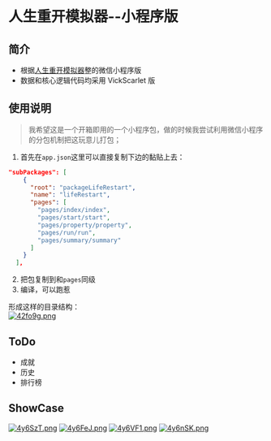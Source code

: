 # 人生重开模拟器--小程序版

## 简介

- 根据[人生重开模拟器](https://github.com/VickScarlet/lifeRestart)整的微信小程序版
- 数据和核心逻辑代码均采用 VickScarlet 版


## 使用说明

>  我希望这是一个开箱即用的一个小程序包，做的时候我尝试利用微信小程序的分包机制把这玩意儿打包；

1. 首先在`app.json`这里可以直接复制下边的黏贴上去：

```json
"subPackages": [
    {
      "root": "packageLifeRestart",
      "name": "lifeRestart",
      "pages": [
        "pages/index/index",
        "pages/start/start",
        "pages/property/property",
        "pages/run/run",
        "pages/summary/summary"
      ]
    }
  ],
```

2. 把包复制到和`pages`同级
3. 编译，可以跑惹

形成这样的目录结构：  
[![42fo9g.png](https://z3.ax1x.com/2021/09/27/42fo9g.png)](https://imgtu.com/i/42fo9g)

## ToDo

- 成就
- 历史
- 排行榜

## ShowCase
[![4y6SzT.png](https://z3.ax1x.com/2021/09/26/4y6SzT.png)](https://imgtu.com/i/4y6SzT)
[![4y6FeJ.png](https://z3.ax1x.com/2021/09/26/4y6FeJ.png)](https://imgtu.com/i/4y6FeJ)
[![4y6VF1.png](https://z3.ax1x.com/2021/09/26/4y6VF1.png)](https://imgtu.com/i/4y6VF1)
[![4y6nSK.png](https://z3.ax1x.com/2021/09/26/4y6nSK.png)](https://imgtu.com/i/4y6nSK)
